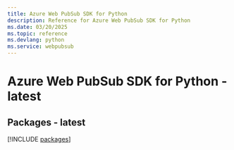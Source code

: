 ```yaml
---
title: Azure Web PubSub SDK for Python
description: Reference for Azure Web PubSub SDK for Python
ms.date: 03/20/2025
ms.topic: reference
ms.devlang: python
ms.service: webpubsub
---
```

# Azure Web PubSub SDK for Python - latest
## Packages - latest
[!INCLUDE [packages](web-pubsub-index.md)]